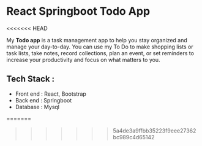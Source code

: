 # React Springboot Todo App
<<<<<<< HEAD

My **Todo app** is a task management app to help you stay organized and manage your day-to-day. You can use my To Do to make shopping lists or task lists, take notes, record collections, plan an event, or set reminders to increase your productivity and focus on what matters to you.

## Tech Stack :
- Front end : React, Bootstrap
- Back end : Springboot
- Database : Mysql



=======
>>>>>>> 5a4de3a9ffbb35223f9eee27362bc989c4d65142
